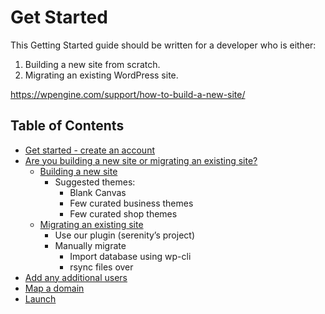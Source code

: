 # Get Started

This Getting Started guide should be written for a developer who is either:

1. Building a new site from scratch.
2. Migrating an existing WordPress site.

https://wpengine.com/support/how-to-build-a-new-site/

## Table of Contents


- [Get started - create an account](index.md)
- [Are you building a new site or migrating an existing site?](building-or-migrating.md)
    - [Building a new site](building-new-site.md)
        - Suggested themes:
            - Blank Canvas
            - Few curated business themes
            - Few curated shop themes
    - [Migrating an existing site](migrating-site.md)
        - Use our plugin (serenity’s project)
        - Manually migrate
            - Import database using wp-cli
            - rsync files over
- [Add any additional users](add-users.md)
- [Map a domain](map-domain.md)
- [Launch](launch.md)
    

